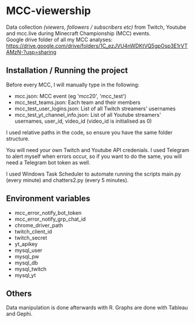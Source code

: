 # MCC-viewership

Data collection _(viewers, followers / subscribers etc)_ from Twitch, Youtube and mcc.live during Minecraft Championship (MCC) events.  
Google drive folder of all my MCC analyses: https://drive.google.com/drive/folders/1C_ezJVU4nWDKtVQ5gpOsp3E1rVTAMzN-?usp=sharing

## Installation / Running the project

Before every MCC, I will manually type in the following:

- mcc.json: MCC event (eg 'mcc20', 'mcc_test')
- mcc_test_teams.json: Each team and their members
- mcc_test_user_logins.json: List of all Twitch streamers' usernames
- mcc_test_yt_channel_info.json: List of all Youtube streamers' usernames, user_id, video_id (video_id is initialised as 0)

I used relative paths in the code, so ensure you have the same folder structure.

You will need your own Twitch and Youtube API credenials. I used Telegram to alert myself when errors occur, so if you want to do the same, you will need a Telegram bot token as well.

I used Windows Task Scheduler to automate running the scripts main.py (every minute) and chatters2.py (every 5 minutes).

## Environment variables

- mcc_error_notify_bot_token
- mcc_error_notify_grp_chat_id
- chrome_driver_path
- twitch_client_id
- twitch_secret
- yt_apikey
- mysql_user
- mysql_pw
- mysql_db
- mysql_twitch
- mysql_yt

## Others

Data manipulation is done afterwards with R. Graphs are done with Tableau and Gephi.
